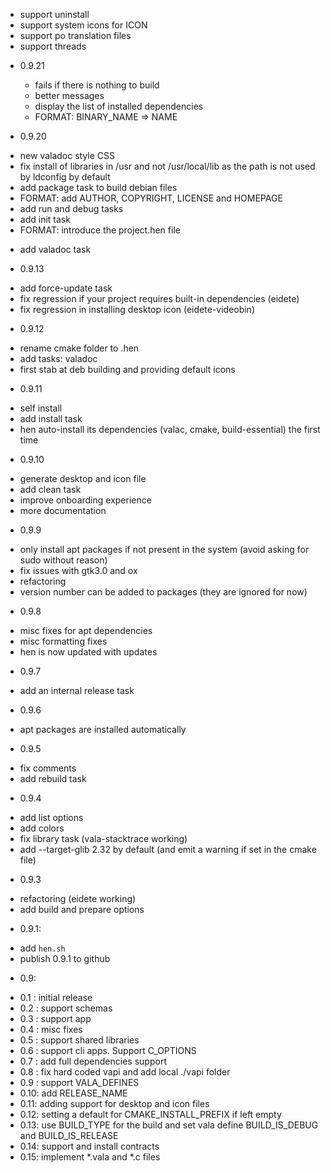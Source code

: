 - support uninstall
- support system icons for ICON
- support po translation files
- support threads

* 0.9.21
  - fails if there is nothing to build
  - better messages 
  - display the list of installed dependencies
  - FORMAT: BINARY_NAME => NAME

* 0.9.20 
 - new valadoc style CSS 
 - fix install of libraries in /usr and not /usr/local/lib as the path 
   is not used by ldconfig by default
 - add package task to build debian files
 - FORMAT: add AUTHOR, COPYRIGHT, LICENSE and HOMEPAGE
 - add run and debug tasks
 - add init task
 - FORMAT: introduce the project.hen file
 * add valadoc task

* 0.9.13
 - add force-update task
 - fix regression if your project requires built-in dependencies (eidete) 
 - fix regression in installing desktop icon (eidete-videobin)

* 0.9.12
 - rename cmake folder to .hen 
 - add tasks: valadoc
 - first stab at deb building and providing default icons

* 0.9.11 
 - self install 
 - add install task 
 - hen auto-install its dependencies (valac, cmake, build-essential) the first time

* 0.9.10
 - generate desktop and icon file
 - add clean task 
 - improve onboarding experience
 - more documentation
 
* 0.9.9
 - only install apt packages if not present in the system (avoid asking for sudo without reason)
 - fix issues with gtk3.0 and ox
 - refactoring
 - version number can be added to packages (they are ignored for now)

* 0.9.8
 - misc fixes for apt dependencies
 - misc formatting fixes
 - hen is now updated with updates

* 0.9.7
 - add an internal release task

* 0.9.6
 - apt packages are installed automatically

* 0.9.5
 - fix comments
 - add rebuild task
 
* 0.9.4
 - add list options
 - add colors
 - fix library task (vala-stacktrace working)
 - add --target-glib 2.32 by default (and emit a warning if set in the cmake file)

* 0.9.3
 - refactoring (eidete working)
 - add build and prepare options

* 0.9.1:
 - add `hen.sh`
 - publish 0.9.1 to github

* 0.9: 
- 0.1 : initial release
- 0.2 : support schemas
- 0.3 : support app
- 0.4 : misc fixes
- 0.5 : support shared libraries
- 0.6 : support cli apps. Support C_OPTIONS
- 0.7 : add full dependencies support
- 0.8 : fix hard coded vapi and add local ./vapi folder
- 0.9 : support VALA_DEFINES
- 0.10: add RELEASE_NAME
- 0.11: adding support for desktop and icon files
- 0.12: setting a default for CMAKE_INSTALL_PREFIX if left empty
- 0.13: use BUILD_TYPE for the build and set vala define BUILD_IS_DEBUG and BUILD_IS_RELEASE
- 0.14: support and install contracts
- 0.15: implement *.vala and *.c files
